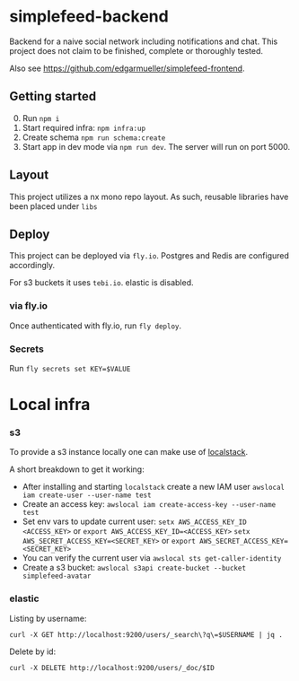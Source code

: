 
# simplefeed-backend

Backend for a naive social network including notifications and chat.
This project does not claim to be finished, complete or thoroughly tested.

Also see https://github.com/edgarmueller/simplefeed-frontend.

## Getting started

0. Run `npm i`
1. Start required infra: `npm infra:up`
2. Create schema `npm run schema:create`
3. Start app in dev mode via `npm run dev`. The server will run on port 5000.

## Layout

This project utilizes a nx mono repo layout.
As such, reusable libraries have been placed under `libs`

## Deploy


This project can be deployed via `fly.io`. Postgres and Redis are configured accordingly.

For s3 buckets it uses `tebi.io`. elastic is disabled.

### via fly.io 
Once authenticated with fly.io, run `fly deploy`.

### Secrets
Run `fly secrets set KEY=$VALUE`

# Local infra 

 ### s3

 To provide a s3 instance locally one can make use of [localstack](https://localstack.cloud/).

 A short breakdown to get it working:

- After installing and starting `localstack` create a new IAM user
   `awslocal iam create-user --user-name test`
- Create an access key: `awslocal iam create-access-key --user-name test`
- Set env vars to update current user:
  `setx AWS_ACCESS_KEY_ID <ACCESS_KEY>` or `export AWS_ACCESS_KEY_ID=<ACCESS_KEY>`
  `setx AWS_SECRET_ACCESS_KEY=<SECRET_KEY>` or `export AWS_SECRET_ACCESS_KEY=<SECRET_KEY>`
- You can verify the current user via `awslocal sts get-caller-identity`
- Create a s3 bucket:
  `awslocal s3api create-bucket --bucket simplefeed-avatar`

### elastic

Listing by username:

`curl -X GET http://localhost:9200/users/_search\?q\=$USERNAME | jq .`

Delete by id:

`curl -X DELETE http://localhost:9200/users/_doc/$ID`